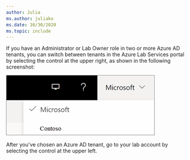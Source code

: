 ```yaml
---
author: Julia
ms.author: juliako
ms.date: 10/30/2020
ms.topic: include
---
```


If you have an Administrator or Lab Owner role in two or more Azure AD tenants, you can switch between tenants in the Azure Lab Services portal by selecting the control at the upper right, as shown in the following screenshot: 

![Screenshot of the control for switching between tenants in the Azure Lab Services portal.](../media/multi-tenant-support/picker.png)

After you've chosen an Azure AD tenant, go to your lab account by selecting the control at the upper left.
